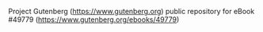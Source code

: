 Project Gutenberg (https://www.gutenberg.org) public repository for eBook #49779 (https://www.gutenberg.org/ebooks/49779)
